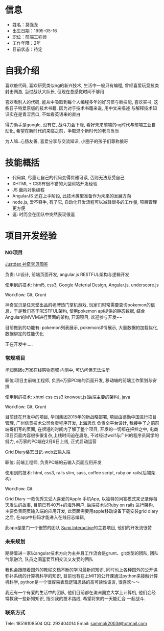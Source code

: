 # 信息
- 姓名：莫强龙
- 出生日期：1995-05-16
- 职位：前端工程师
- 工作年限：2年
- 目前状态：待定

# 自我介绍
喜欢敲代码, 喜欢研究类似ng的新兴技术, 生活中一般只有编程, 曾经喜爱玩竞技类射击网游, 当过战队大队长, 但现在总感觉时间不够用

喜欢看别人的代码, 能从中吸取到每个人编程多年的好习惯与新技能, 喜欢买书, 这些日子特爱原版的技术书籍, 因为对于技术书籍来说, 用中文来描述
与解释技术知识实在是青涩苦口, 不如看英语来的直白

得力助手是google, 没有它, 战斗力会下降, 看好未来前端的ng时代与前端工业自动化, 希望在新时代的来临之前，争取混个新时代的老鸟当当

为人嘛..心肠友善, 喜爱分享与交流知识, 小圈子的孩子们尊称狼哥

# 技能概括
- 代码癖, 尽量让自己的代码变得优雅可读, 否则无法忍受自己
- XHTML + CSS有很不错的大型网站开发经验
- JS 面向对象编程
- AngularJS 还在上手阶段, 此技术类型准备作为未来的发展方向
- node.js, 爱不释手, 有了它, 自动化开发流程可以减轻很多的工作量, 项目管理更方便
- 逗: 时而会在团队中突然表现很逗

# 项目开发经验
### NG项目
[Justdex 神奇宝贝图鉴](https://github.com/SukeBeta/Justdex)

负责: UI设计, 前端页面开发, angular.js RESTFUL架构与逻辑开发

使用到的技术: html5, css3, Google Meterial Design, Angular.js, underscore.js

Workflow: Git, Grunt

神奇宝贝是任天堂出品的老牌热门掌机游戏, 玩家们时常需要查询pokemon的信息，于是我们基于RESTFUL架构, 使用pokemon api提供的静态数据, 
结合Angular的MVVM进行页面的架构, 开源项目, 欢迎参与开发~~

目前做到的功能有: pokemon列表展示, pokemon详情展示, 大量数据的加载优化, 数据绑定的性能优化

正在开发中.....

### 常规项目
[华润集团e万家在线购物商城](http://www.ewj.com/) 内测中, 可访问但无法注册

职位:项目主前端工程师, 负责e万家PC端的页面开发, 移动端的前端工作策划与安排

使用到的技术: xhtml css css3 knowout.js(后端主要的架构), java

Workflow: Git, Grunt

目前还在开发中的项目, 华润集团2015年的新战略部署, 项目由德勤中国进行项目管理, 广州信景技术公司负责程序开发, 上海思烁
负责全平台设计, 我接手了之前前端哥们写的页面, 在很短的时间内了解了整个项目,
开发的一切都在把控之中, 电商项目页面内容很多很复杂,上线时间迫在眉急, 不过经过wolf与广州的程序员同学的努力, e万家的PC端在2月6日上线,
正式启动运营


[Grid Diary格志日记-web云输入端](http://type.griddiaryapp.com/)

职位: 前端工程师, 负责PC端的云输入页面应用开发

使用到的技术: html, css3, rails slim, sass, coffee script, ruby on rails(后端架构)

Workflow: Git

Grid Diary 一款优秀又受人喜爱的Apple 手机App, 以独特的问答模式来记录你每天发生的故事, 目前已有40万+的海外用户, 后端技术以Ruby on rails
进行架构, 主要负责网页输入端的应用开发, 此页面需要用apple移动设备下载安装grid diary之后, 在app中扫码才能进入在线日志编辑,

此app是厦门一个很赞的团队 [Sumi Interactive](https://github.com/Sumi-Interactive)的主要项目, 他们的开发流很赞


### 未来规划
期待着进一家以angular技术方向为主并且工作流会是grunt、git类型的团队, 团队气氛融洽, 队员之间喜爱互相交流又友爱的团队

我也会跟随着国外的教程文档不断的学习最新的知识, 同时也上各种国外的公开课弥补系统的计算机科学的知识, 
目前也有在上MIT的公开课通过python来接触计算机科学, python是一个很容易表现逻辑思路的高可读性语言, 很喜欢～～

我还有一个有爱的生活中的团队, 他们目前都在澳洲国立大学上计算机, 他们会经常教我一些新知知识, 指引我的技术路线, 希望将来的一天能汇合
一起战斗.

### 联系方式
Tele: 18516108504
  QQ: 292404014
Email: sammok2003@hotmail.com
